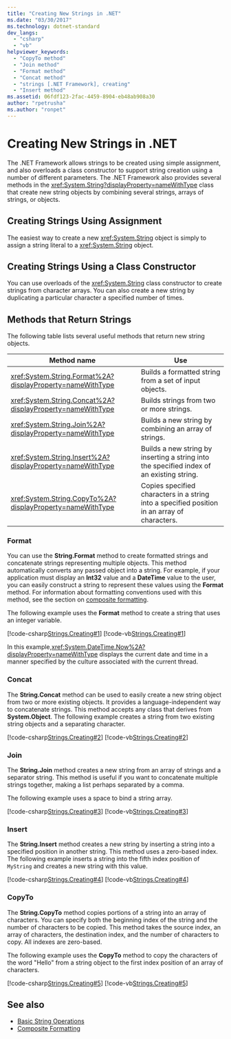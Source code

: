 ```yaml
---
title: "Creating New Strings in .NET"
ms.date: "03/30/2017"
ms.technology: dotnet-standard
dev_langs: 
  - "csharp"
  - "vb"
helpviewer_keywords: 
  - "CopyTo method"
  - "Join method"
  - "Format method"
  - "Concat method"
  - "strings [.NET Framework], creating"
  - "Insert method"
ms.assetid: 06fdf123-2fac-4459-8904-eb48ab908a30
author: "rpetrusha"
ms.author: "ronpet"
---
```

# Creating New Strings in .NET
The .NET Framework allows strings to be created using simple assignment, and also overloads a class constructor to support string creation using a number of different parameters. The .NET Framework also provides several methods in the <xref:System.String?displayProperty=nameWithType> class that create new string objects by combining several strings, arrays of strings, or objects.  
  
## Creating Strings Using Assignment  
 The easiest way to create a new <xref:System.String> object is simply to assign a string literal to a <xref:System.String> object.  
  
## Creating Strings Using a Class Constructor  
 You can use overloads of the <xref:System.String> class constructor to create strings from character arrays. You can also create a new string by duplicating a particular character a specified number of times.  
  
## Methods that Return Strings  
 The following table lists several useful methods that return new string objects.  
  
|Method name|Use|  
|-----------------|---------|  
|<xref:System.String.Format%2A?displayProperty=nameWithType>|Builds a formatted string from a set of input objects.|  
|<xref:System.String.Concat%2A?displayProperty=nameWithType>|Builds strings from two or more strings.|  
|<xref:System.String.Join%2A?displayProperty=nameWithType>|Builds a new string by combining an array of strings.|  
|<xref:System.String.Insert%2A?displayProperty=nameWithType>|Builds a new string by inserting a string into the specified index of an existing string.|  
|<xref:System.String.CopyTo%2A?displayProperty=nameWithType>|Copies specified characters in a string into a specified position in an array of characters.|  
  
### Format  
 You can use the **String.Format** method to create formatted strings and concatenate strings representing multiple objects. This method automatically converts any passed object into a string. For example, if your application must display an **Int32** value and a **DateTime** value to the user, you can easily construct a string to represent these values using the **Format** method. For information about formatting conventions used with this method, see the section on [composite formatting](../../../docs/standard/base-types/composite-formatting.md).  
  
 The following example uses the **Format** method to create a string that uses an integer variable.  
  
 [!code-csharp[Strings.Creating#1](../../../samples/snippets/csharp/VS_Snippets_CLR/Strings.Creating/cs/Example.cs#1)]
 [!code-vb[Strings.Creating#1](../../../samples/snippets/visualbasic/VS_Snippets_CLR/Strings.Creating/vb/Example.vb#1)]  
  
 In this example,<xref:System.DateTime.Now%2A?displayProperty=nameWithType> displays the current date and time in a manner specified by the culture associated with the current thread.  
  
### Concat  
 The **String.Concat** method can be used to easily create a new string object from two or more existing objects. It provides a language-independent way to concatenate strings. This method accepts any class that derives from **System.Object**. The following example creates a string from two existing string objects and a separating character.  
  
 [!code-csharp[Strings.Creating#2](../../../samples/snippets/csharp/VS_Snippets_CLR/Strings.Creating/cs/Example.cs#2)]
 [!code-vb[Strings.Creating#2](../../../samples/snippets/visualbasic/VS_Snippets_CLR/Strings.Creating/vb/Example.vb#2)]  
  
### Join  
 The **String.Join** method creates a new string from an array of strings and a separator string. This method is useful if you want to concatenate multiple strings together, making a list perhaps separated by a comma.  
  
 The following example uses a space to bind a string array.  
  
 [!code-csharp[Strings.Creating#3](../../../samples/snippets/csharp/VS_Snippets_CLR/Strings.Creating/cs/Example.cs#3)]
 [!code-vb[Strings.Creating#3](../../../samples/snippets/visualbasic/VS_Snippets_CLR/Strings.Creating/vb/Example.vb#3)]  
  
### Insert  
 The **String.Insert** method creates a new string by inserting a string into a specified position in another string. This method uses a zero-based index. The following example inserts a string into the fifth index position of `MyString` and creates a new string with this value.  
  
 [!code-csharp[Strings.Creating#4](../../../samples/snippets/csharp/VS_Snippets_CLR/Strings.Creating/cs/Example.cs#4)]
 [!code-vb[Strings.Creating#4](../../../samples/snippets/visualbasic/VS_Snippets_CLR/Strings.Creating/vb/Example.vb#4)]  
  
### CopyTo  
 The **String.CopyTo** method copies portions of a string into an array of characters. You can specify both the beginning index of the string and the number of characters to be copied. This method takes the source index, an array of characters, the destination index, and the number of characters to copy. All indexes are zero-based.  
  
 The following example uses the **CopyTo** method to copy the characters of the word "Hello" from a string object to the first index position of an array of characters.  
  
 [!code-csharp[Strings.Creating#5](../../../samples/snippets/csharp/VS_Snippets_CLR/Strings.Creating/cs/Example.cs#5)]
 [!code-vb[Strings.Creating#5](../../../samples/snippets/visualbasic/VS_Snippets_CLR/Strings.Creating/vb/Example.vb#5)]  
  
## See also

- [Basic String Operations](../../../docs/standard/base-types/basic-string-operations.md)
- [Composite Formatting](../../../docs/standard/base-types/composite-formatting.md)
